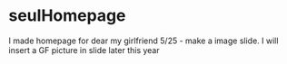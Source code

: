# seulHomepage
I made homepage for dear my girlfriend
5/25 - make a image slide. I will insert a GF picture in slide later this year
